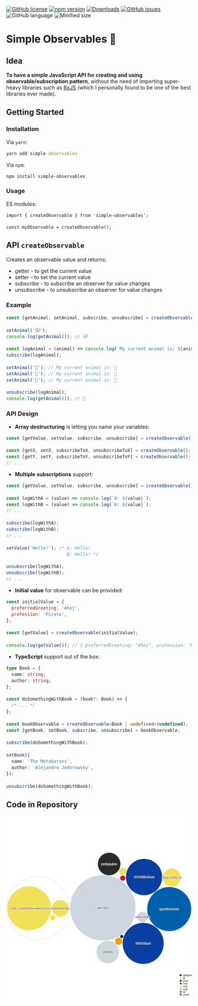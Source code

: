 [![GitHub license](https://img.shields.io/github/license/lukasduspiva/simple-observables)](https://github.com/lukasduspiva/simple-observables/blob/master/LICENSE) [![npm version](https://img.shields.io/npm/v/simple-observables.svg?style=flat)](https://www.npmjs.com/package/simple-observables) [![Downloads](https://img.shields.io/npm/dt/simple-observable)](https://www.npmjs.com/package/simple-observables) [![GitHub issues](https://img.shields.io/github/issues/lukasduspiva/simple-observables)](https://github.com/lukasduspiva/simple-observables/issues) ![GitHub language](https://img.shields.io/github/languages/top/lukasduspiva/simple-observables) ![Minified size](https://img.shields.io/bundlephobia/minzip/simple-observables)

# Simple Observables 🔭

## Idea

**To have a simple JavaScript API for creating and using observable/subscription pattern**, without the need of importing super-heavy libraries such as [RxJS](https://github.com/ReactiveX/rxjs) (which I personally found to be one of the best libraries ever made).

## Getting Started

### Installation

Via `yarn`:

```cmd
yarn add simple-observables
```

Via `npm`:

```
npm install simple-observables
```

### Usage

ES modules:

```
import { createObservable } from 'simple-observables';

const myObservable = createObservable();
```

## API `createObservable`

Creates an observable value and returns:

- getter - to get the current value
- setter - to set the current value
- subscribe - to subscribe an observer for value changes
- unsubscribe - to unsubscribe an observer for value changes

### Example

```js
const [getAnimal, setAnimal, subscribe, unsubscribe] = createObservable();

setAnimal('🐱');
console.log(getAnimal()); // 🐱

const logAnimal = (animal) => console.log(`My current animal is: ${animal}`);
subscribe(logAnimal);

setAnimal('🐶'); // My current animal is: 🐶
setAnimal('🐷'); // My current animal is: 🐷
setAnimal('🦊'); // My current animal is: 🦊

unsubscribe(logAnimal);
console.log(getAnimal()); // 🦊
```

### API Design

- **Array destructuring** is letting you name your variables:

```js
const [getValue, setValue, subscribe, unsubscribe] = createObservable();

const [getX, setX, subscribeToX, unsubscribeToX] = createObservable();
const [getY, setY, subscribeToY, unsubscribeToY] = createObservable();
// ...
```

- **Multiple subscriptions** support:

```js
const [getValue, setValue, subscribe, unsubscribe] = createObservable();

const logWithA = (value) => console.log(`A: ${value}`);
const logWithB = (value) => console.log(`B: ${value}`);
// ...

subscribe(logWithA);
subscribe(logWithB);
// ...

setValue('Hello!'); /* A: Hello!
                       B: Hello! */

unsubscribe(logWithA);
unsubscribe(logWithB);
// ...
```

- **Initial value** for observable can be provided:

```js
const initialValue = {
  preferredGreeting: 'Ahoj',
  profession: 'Pirate',
};

const [getValue] = createObservable(initialValue);

console.log(getValue()); // { preferredGreeting: "Ahoj", profession: "Pirate" }
```

- **TypeScript** support out of the box:

```ts
type Book = {
  name: string;
  author: string;
};

const doSomethingWithBook = (book?: Book) => {
  /* ... */
};

const bookObservable = createObservable<Book | undefined>(undefined);
const [getBook, setBook, subscribe, unsubscribe] = bookObservable;

subscribe(doSomethingWithBook);

setBook({
  name: 'The Metabarons',
  author: 'Alejandro Jodorowsky',
});

unsubscribe(doSomethingWithBook);
```

## Code in Repository

![Visualization of the codebase](./diagram.svg)
